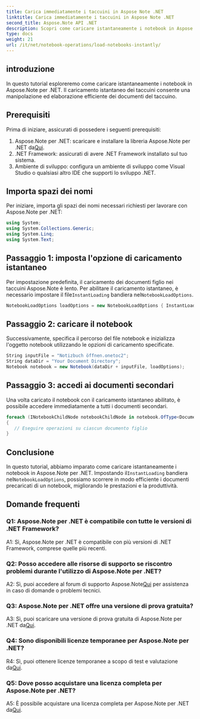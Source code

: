 ```yaml
---
title: Carica immediatamente i taccuini in Aspose Note .NET
linktitle: Carica immediatamente i taccuini in Aspose Note .NET
second_title: Aspose.Note API .NET
description: Scopri come caricare istantaneamente i notebook in Aspose.Note per .NET per migliorare l'efficienza e la produttività dell'elaborazione dei documenti.
type: docs
weight: 21
url: /it/net/notebook-operations/load-notebooks-instantly/
---
```

## introduzione

In questo tutorial esploreremo come caricare istantaneamente i notebook in Aspose.Note per .NET. Il caricamento istantaneo dei taccuini consente una manipolazione ed elaborazione efficiente dei documenti del taccuino.

## Prerequisiti

Prima di iniziare, assicurati di possedere i seguenti prerequisiti:

1.  Aspose.Note per .NET: scaricare e installare la libreria Aspose.Note per .NET da[Qui](https://releases.aspose.com/note/net/).
2. .NET Framework: assicurati di avere .NET Framework installato sul tuo sistema.
3. Ambiente di sviluppo: configura un ambiente di sviluppo come Visual Studio o qualsiasi altro IDE che supporti lo sviluppo .NET.

## Importa spazi dei nomi

Per iniziare, importa gli spazi dei nomi necessari richiesti per lavorare con Aspose.Note per .NET:

```csharp
using System;
using System.Collections.Generic;
using System.Linq;
using System.Text;
```

## Passaggio 1: imposta l'opzione di caricamento istantaneo

 Per impostazione predefinita, il caricamento dei documenti figlio nei taccuini Aspose.Note è lento. Per abilitare il caricamento istantaneo, è necessario impostare il file`InstantLoading` bandiera nel`NotebookLoadOptions`.

```csharp
NotebookLoadOptions loadOptions = new NotebookLoadOptions { InstantLoading = true };
```

## Passaggio 2: caricare il notebook

Successivamente, specifica il percorso del file notebook e inizializza l'oggetto notebook utilizzando le opzioni di caricamento specificate.

```csharp
String inputFile = "Notizbuch öffnen.onetoc2";
String dataDir = "Your Document Directory";
Notebook notebook = new Notebook(dataDir + inputFile, loadOptions);
```

## Passaggio 3: accedi ai documenti secondari

Una volta caricato il notebook con il caricamento istantaneo abilitato, è possibile accedere immediatamente a tutti i documenti secondari.

```csharp
foreach (INotebookChildNode notebookChildNode in notebook.OfType<Document>()) 
{
   // Eseguire operazioni su ciascun documento figlio
}
```

## Conclusione

 In questo tutorial, abbiamo imparato come caricare istantaneamente i notebook in Aspose.Note per .NET. Impostando il`InstantLoading` bandiera nel`NotebookLoadOptions`, possiamo scorrere in modo efficiente i documenti precaricati di un notebook, migliorando le prestazioni e la produttività.

## Domande frequenti

### Q1: Aspose.Note per .NET è compatibile con tutte le versioni di .NET Framework?

A1: Sì, Aspose.Note per .NET è compatibile con più versioni di .NET Framework, comprese quelle più recenti.

### Q2: Posso accedere alle risorse di supporto se riscontro problemi durante l'utilizzo di Aspose.Note per .NET?

 A2: Sì, puoi accedere al forum di supporto Aspose.Note[Qui](https://forum.aspose.com/c/note/28) per assistenza in caso di domande o problemi tecnici.

### Q3: Aspose.Note per .NET offre una versione di prova gratuita?

 A3: Sì, puoi scaricare una versione di prova gratuita di Aspose.Note per .NET da[Qui](https://releases.aspose.com/).

### Q4: Sono disponibili licenze temporanee per Aspose.Note per .NET?

 R4: Sì, puoi ottenere licenze temporanee a scopo di test e valutazione da[Qui](https://purchase.aspose.com/temporary-license/).

### Q5: Dove posso acquistare una licenza completa per Aspose.Note per .NET?

 A5: È possibile acquistare una licenza completa per Aspose.Note per .NET da[Qui](https://purchase.aspose.com/buy).